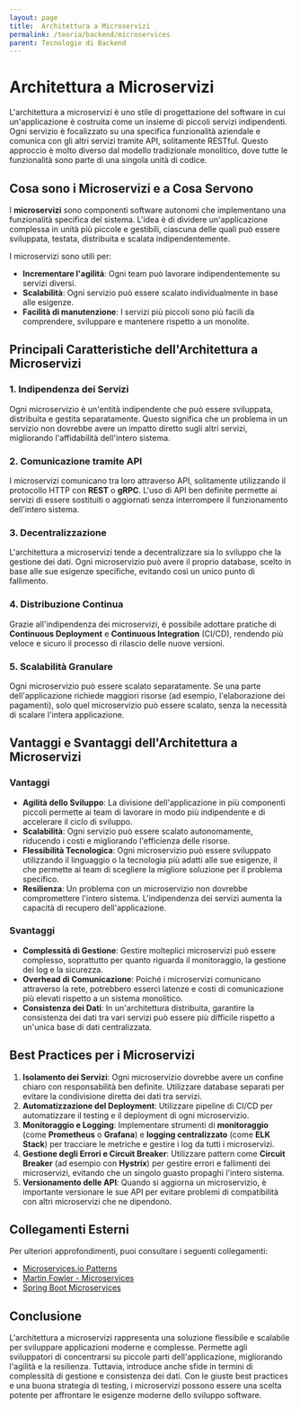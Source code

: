 ```yaml
---
layout: page
title:  Architettura a Microservizi
permalink: /teoria/backend/microservices
parent: Tecnologie di Backend
---
```


# Architettura a Microservizi

L'architettura a microservizi è uno stile di progettazione del software in cui un'applicazione è costruita come un insieme di piccoli servizi indipendenti. Ogni servizio è focalizzato su una specifica funzionalità aziendale e comunica con gli altri servizi tramite API, solitamente RESTful. Questo approccio è molto diverso dal modello tradizionale monolitico, dove tutte le funzionalità sono parte di una singola unità di codice.

## Cosa sono i Microservizi e a Cosa Servono

I **microservizi** sono componenti software autonomi che implementano una funzionalità specifica del sistema. L'idea è di dividere un'applicazione complessa in unità più piccole e gestibili, ciascuna delle quali può essere sviluppata, testata, distribuita e scalata indipendentemente.

I microservizi sono utili per:
- **Incrementare l'agilità**: Ogni team può lavorare indipendentemente su servizi diversi.
- **Scalabilità**: Ogni servizio può essere scalato individualmente in base alle esigenze.
- **Facilità di manutenzione**: I servizi più piccoli sono più facili da comprendere, sviluppare e mantenere rispetto a un monolite.

## Principali Caratteristiche dell'Architettura a Microservizi

### 1. **Indipendenza dei Servizi**

Ogni microservizio è un'entità indipendente che può essere sviluppata, distribuita e gestita separatamente. Questo significa che un problema in un servizio non dovrebbe avere un impatto diretto sugli altri servizi, migliorando l'affidabilità dell'intero sistema.

### 2. **Comunicazione tramite API**

I microservizi comunicano tra loro attraverso API, solitamente utilizzando il protocollo HTTP con **REST** o **gRPC**. L'uso di API ben definite permette ai servizi di essere sostituiti o aggiornati senza interrompere il funzionamento dell'intero sistema.

### 3. **Decentralizzazione**

L'architettura a microservizi tende a decentralizzare sia lo sviluppo che la gestione dei dati. Ogni microservizio può avere il proprio database, scelto in base alle sue esigenze specifiche, evitando così un unico punto di fallimento.

### 4. **Distribuzione Continua**

Grazie all'indipendenza dei microservizi, è possibile adottare pratiche di **Continuous Deployment** e **Continuous Integration** (CI/CD), rendendo più veloce e sicuro il processo di rilascio delle nuove versioni.

### 5. **Scalabilità Granulare**

Ogni microservizio può essere scalato separatamente. Se una parte dell'applicazione richiede maggiori risorse (ad esempio, l'elaborazione dei pagamenti), solo quel microservizio può essere scalato, senza la necessità di scalare l'intera applicazione.

## Vantaggi e Svantaggi dell'Architettura a Microservizi

### **Vantaggi**

- **Agilità dello Sviluppo**: La divisione dell'applicazione in più componenti piccoli permette ai team di lavorare in modo più indipendente e di accelerare il ciclo di sviluppo.
- **Scalabilità**: Ogni servizio può essere scalato autonomamente, riducendo i costi e migliorando l'efficienza delle risorse.
- **Flessibilità Tecnologica**: Ogni microservizio può essere sviluppato utilizzando il linguaggio o la tecnologia più adatti alle sue esigenze, il che permette ai team di scegliere la migliore soluzione per il problema specifico.
- **Resilienza**: Un problema con un microservizio non dovrebbe compromettere l'intero sistema. L'indipendenza dei servizi aumenta la capacità di recupero dell'applicazione.

### **Svantaggi**

- **Complessità di Gestione**: Gestire molteplici microservizi può essere complesso, soprattutto per quanto riguarda il monitoraggio, la gestione dei log e la sicurezza.
- **Overhead di Comunicazione**: Poiché i microservizi comunicano attraverso la rete, potrebbero esserci latenze e costi di comunicazione più elevati rispetto a un sistema monolitico.
- **Consistenza dei Dati**: In un'architettura distribuita, garantire la consistenza dei dati tra vari servizi può essere più difficile rispetto a un'unica base di dati centralizzata.

## Best Practices per i Microservizi

1. **Isolamento dei Servizi**: Ogni microservizio dovrebbe avere un confine chiaro con responsabilità ben definite. Utilizzare database separati per evitare la condivisione diretta dei dati tra servizi.
2. **Automatizzazione del Deployment**: Utilizzare pipeline di CI/CD per automatizzare il testing e il deployment di ogni microservizio.
3. **Monitoraggio e Logging**: Implementare strumenti di **monitoraggio** (come **Prometheus** o **Grafana**) e **logging centralizzato** (come **ELK Stack**) per tracciare le metriche e gestire i log da tutti i microservizi.
4. **Gestione degli Errori e Circuit Breaker**: Utilizzare pattern come **Circuit Breaker** (ad esempio con **Hystrix**) per gestire errori e fallimenti dei microservizi, evitando che un singolo guasto propaghi l'intero sistema.
5. **Versionamento delle API**: Quando si aggiorna un microservizio, è importante versionare le sue API per evitare problemi di compatibilità con altri microservizi che ne dipendono.

## Collegamenti Esterni

Per ulteriori approfondimenti, puoi consultare i seguenti collegamenti:

- [Microservices.io Patterns](https://microservices.io/patterns/index.html)
- [Martin Fowler - Microservices](https://martinfowler.com/articles/microservices.html)
- [Spring Boot Microservices](https://spring.io/guides/gs/microservice/)

## Conclusione

L'architettura a microservizi rappresenta una soluzione flessibile e scalabile per sviluppare applicazioni moderne e complesse. Permette agli sviluppatori di concentrarsi su piccole parti dell'applicazione, migliorando l'agilità e la resilienza. Tuttavia, introduce anche sfide in termini di complessità di gestione e consistenza dei dati. Con le giuste best practices e una buona strategia di testing, i microservizi possono essere una scelta potente per affrontare le esigenze moderne dello sviluppo software.

